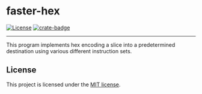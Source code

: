 # faster-hex

[![License]](#license)
[![crate-badge]](https://crates.io/crates/faster-hex)

---

[crate-badge]: https://img.shields.io/crates/v/faster-hex.svg
[license]: https://img.shields.io/badge/License-MIT-green.svg

This program implements hex encoding a slice into a predetermined
destination using various different instruction sets.

## License

This project is licensed under the [MIT license](LICENSE).

